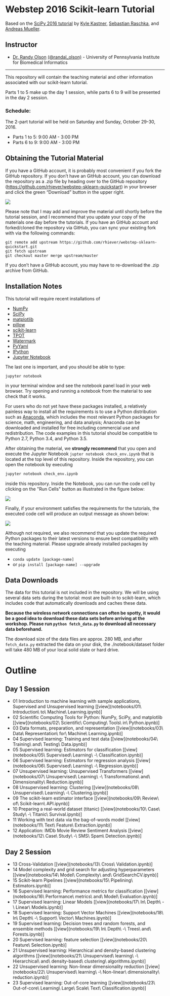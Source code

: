 Webstep 2016 Scikit-learn Tutorial
================================

Based on the [SciPy 2016 tutorial](https://github.com/amueller/scipy-2016-sklearn) by [Kyle Kastner](https://kastnerkyle.github.io/), [Sebastian Raschka](http://sebastianraschka.com), and [Andreas Mueller](http://amueller.github.io).


Instructor
-----------

- [Dr. Randy Olson](http://randalolson.com.com)  [(@randal_olson)](https://twitter.com/randal_olson) - University of Pennsylvania Institute for Biomedical Informatics

---

This repository will contain the teaching material and other information associated with our scikit-learn tutorial.

Parts 1 to 5 make up the day 1 session, while
parts 6 to 9 will be presented in the day 2 session.

### Schedule:

The 2-part tutorial will be held on Saturday and Sunday, October 29-30, 2016.

- Parts 1 to 5: 9:00 AM - 3:00 PM
- Parts 6 to 9: 9:00 AM - 3:00 PM


Obtaining the Tutorial Material
------------------


If you have a GitHub account, it is probably most convenient if you fork the GitHub repository. If you don’t have an GitHub account, you can download the repository as a .zip file by heading over to the GitHub repository (https://github.com/rhiever/webstep-sklearn-quickstart) in your browser and click the green “Download” button in the upper right.

![](images/download-repo.png)

Please note that I may add and improve the material until shortly before the tutorial session, and I recommend that you update your copy of the materials one day before the tutorials. If you have an GitHub account and forked/cloned the repository via GitHub, you can sync your existing fork with via the following commands:

```
git remote add upstream https://github.com/rhiever/webstep-sklearn-quickstart.git
git fetch upstream
git checkout master merge upstream/master
```

If you don’t have a GitHub account, you may have to re-download the .zip archive from GitHub.


Installation Notes
------------------

This tutorial will require recent installations of

- [NumPy](http://www.numpy.org)
- [SciPy](http://www.scipy.org)
- [matplotlib](http://matplotlib.org)
- [pillow](https://python-pillow.org)
- [scikit-learn](http://scikit-learn.org/stable/)
- [TPOT](https://pypi.python.org/pypi/TPOT/)
- [Watermark](https://pypi.python.org/pypi/watermark)
- [PyYaml](http://pyyaml.org/wiki/PyYAML)
- [IPython](http://ipython.readthedocs.org/en/stable/)
- [Jupyter Notebook](http://jupyter.org)

The last one is important, and you should be able to type:

    jupyter notebook

in your terminal window and see the notebook panel load in your web browser.
Try opening and running a notebook from the material to see check that it works.

For users who do not yet have these  packages installed, a relatively
painless way to install all the requirements is to use a Python distribution
such as [Anaconda](https://www.continuum.io/downloads), which includes
the most relevant Python packages for science, math, engineering, and
data analysis; Anaconda can be downloaded and installed for free
including commercial use and redistribution.
The code examples in this tutorial should be compatible to Python 2.7,
Python 3.4, and Python 3.5.

After obtaining the material, we **strongly recommend** that you open and execute the Jupyter Notebook
`jupter notebook check_env.ipynb` that is located at the top level of this repository. Inside the repository, you can open the notebook
by executing

```bash
jupyter notebook check_env.ipynb
```

inside this repository. Inside the Notebook, you can run the code cell by
clicking on the "Run Cells" button as illustrated in the figure below:

![](images/check_env-1.png)


Finally, if your environment satisfies the requirements for the tutorials, the executed code cell will produce an output message as shown below:

![](images/check_env-2.png)


Although not required, we also recommend that you update the required Python packages to their latest versions to ensure best compatibility with the teaching material. Please upgrade already installed packages by executing

- `conda update [package-name]` 
- or `pip install [package-name] --upgrade`



Data Downloads
--------------

The data for this tutorial is not included in the repository.  We will be
using several data sets during the tutorial: most are built-in to
scikit-learn, which includes code that automatically downloads and caches these
data.

**Because the wireless network connections can often be spotty, 
it would be a good idea to download these
data sets before arriving at the workshop.
Please run ``python fetch_data.py`` to download all necessary data beforehand.**

The download size of the data files are approx. 280 MB, and after `fetch_data.py`
extracted the data on your disk, the ./notebook/dataset folder will take 480 MB
of your local solid state or hard drive.


Outline
=======

Day 1 Session
---------------

- 01 Introduction to machine learning with sample applications, Supervised and Unsupervised learning [[view](notebooks/01\ Introduction\ to\ Machine\ Learning.ipynb)]
- 02 Scientific Computing Tools for Python: NumPy, SciPy, and matplotlib [[view](notebooks/02\ Scientific\ Computing\ Tools\ in\ Python.ipynb)]
- 03 Data formats, preparation, and representation [[view](notebooks/03\ Data\ Representation\ for\ Machine\ Learning.ipynb)]
- 04 Supervised learning: Training and test data [[view](notebooks/04\ Training\ and\ Testing\ Data.ipynb)]
- 05 Supervised learning: Estimators for classification [[view](notebooks/05\ Supervised\ Learning\ -\ Classification.ipynb)]
- 06 Supervised learning: Estimators for regression analysis [[view](notebooks/06\ Supervised\ Learning\ -\ Regression.ipynb)]
- 07 Unsupervised learning: Unsupervised Transformers [[view](notebooks/07\ Unsupervised\ Learning\ -\ Transformations\ and\ Dimensionality\ Reduction.ipynb)]
- 08 Unsupervised learning: Clustering [[view](notebooks/08\ Unsupervised\ Learning\ -\ Clustering.ipynb)]
- 09 The scikit-learn estimator interface [[view](notebooks/09\ Review\ of\ Scikit-learn\ API.ipynb)]
- 10 Preparing a real-world dataset (titanic) [[view](notebooks/10\ Case\ Study\ -\ Titanic\ Survival.ipynb)]
- 11 Working with text data via the bag-of-words model [[view](notebooks/11\ Text\ Feature\ Extraction.ipynb)]
- 12 Application: IMDb Movie Review Sentiment Analysis [[view](notebooks/12\ Case\ Study\ -\ SMS\ Spam\ Detection.ipynb)]

Day 2 Session
-----------------

- 13 Cross-Validation [[view](notebooks/13\ Cross\ Validation.ipynb)]
- 14 Model complexity and grid search for adjusting hyperparameters [[view](notebooks/14\ Model\ Complexity\ and\ GridSearchCV.ipynb)]
- 15 Scikit-learn Pipelines [[view](notebooks/15\ Pipelining\ Estimators.ipynb)]
- 16 Supervised learning: Performance metrics for classification [[view](notebooks/16\ Performance\ metrics\ and\ Model\ Evaluation.ipynb)]
- 17 Supervised learning: Linear Models [[view](notebooks/17\ In\ Depth\ -\ Linear\ Models.ipynb)]
- 18 Supervised learning: Support Vector Machines [[view](notebooks/18\ In\ Depth\ -\ Support\ Vector\ Machines.ipynb)]
- 19 Supervised learning: Decision trees and random forests, and ensemble methods [[view](notebooks/19\ In\ Depth\ -\ Trees\ and\ Forests.ipynb)]
- 20 Supervised learning: feature selection [[view](notebooks/20\ Feature\ Selection.ipynb)]
- 21 Unsupervised learning: Hierarchical and density-based clustering algorithms [[view](notebooks/21\ Unsupervised\ learning\ -\ Hierarchical\ and\ density-based\ clustering\ algorithms.ipynb)]
- 22 Unsupervised learning: Non-linear dimensionality reduction [[view](notebooks/22\ Unsupervised\ learning\ -\ Non-linear\ dimensionality\ reduction.ipynb)]
- 23 Supervised learning: Out-of-core learning [[view](notebooks/23\ Out-of-core\ Learning\ Large\ Scale\ Text\ Classification.ipynb)]
